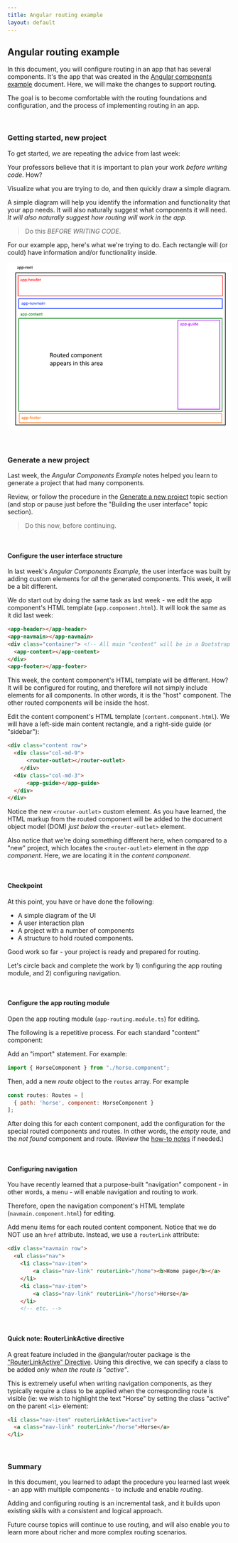 ```yaml
---
title: Angular routing example
layout: default
---
```


## Angular routing example

In this document, you will configure routing in an app that has several components. It's the app that was created in the [Angular components example](angular-components-example) document. Here, we will make the changes to support routing.

The goal is to become comfortable with the routing foundations and configuration, and the process of implementing routing in an app. 

<br>

### Getting started, new project

To get started, we are repeating the advice from last week:

Your professors believe that it is important to plan your work *before writing code*. How?

Visualize what you are trying to do, and then quickly draw a simple diagram. 

A simple diagram will help you identify the information and functionality that your app needs. It will also naturally suggest what components it will need. *It will also naturally suggest how routing will work in the app.* 

> Do this *BEFORE WRITING CODE*. 

For our example app, here's what we're trying to do. Each rectangle will (or could) have information and/or functionality inside.   

![Multiple components](/media/angular-routing-v1.png)

<br>

### Generate a new project  

Last week, the *Angular Components Example* notes helped you learn to generate a project that had many components. 

Review, or follow the procedure in the [Generate a new project](angular-components-example#generate-a-new-project) topic section (and stop or pause just before the "Building the user interface" topic section).

> Do this now, before continuing.

<br>

#### Configure the user interface structure

In last week's *Angular Components Example*, the user interface was built by adding custom elements for *all* the generated components. This week, it will be a bit different. 

We do start out by doing the same task as last week - we edit the app component's HTML template (`app.component.html`). It will look the same as it did last week:

```html
<app-header></app-header>
<app-navmain></app-navmain>
<div class="container"> <!-- All main "content" will be in a Bootstrap "container" -->
  <app-content></app-content>
</div>
<app-footer></app-footer>
```

This week, the content component's HTML template will be different. How? It will be configured for routing, and therefore will not simply include elements for all components. In other words, it is the "host" component. The other routed components will be inside the host. 

Edit the content component's HTML template (`content.component.html`). We will have a left-side main content rectangle, and a right-side guide (or "sidebar"):

```html
<div class="content row">
  <div class="col-md-9">
      <router-outlet></router-outlet>
    </div>
  <div class="col-md-3">
      <app-guide></app-guide>
  </div>
</div>
```

Notice the new `<router-outlet>` custom element. As you have learned, the HTML markup from the routed component will be added to the document object model (DOM) *just below* the `<router-outlet>` element. 

Also notice that we're doing something different here, when compared to a "new" project, which locates the `<router-outlet>` element in the *app component*. Here, we are locating it in the *content component*. 

<br>

#### Checkpoint

At this point, you have or have done the following:
* A simple diagram of the UI
* A user interaction plan
* A project with a number of components
* A structure to hold routed components.

Good work so far - your project is ready and prepared for routing. 

Let's circle back and complete the work by 1) configuring the app routing module, and 2) configuring navigation.

<br>

#### Configure the app routing module

Open the app routing module (`app-routing.module.ts`) for editing. 

The following is a repetitive process. For each standard "content" component:

Add an "import" statement. For example: 

```js
import { HorseComponent } from "./horse.component";
```

Then, add a new *route* object to the `routes` array. For example

```javascript
const routes: Routes = [
  { path: 'horse', component: HorseComponent }
];
```

After doing this for each content component, add the configuration for the special routed components and routes. In other words, the *empty* route, and the *not found* component and route. (Review the [how-to notes](angular-routing-intro#special-routed-components-and-routes) if needed.)

<br>

#### Configuring navigation

You have recently learned that a purpose-built "navigation" component - in other words, a menu - will enable navigation and routing to work. 

Therefore, open the navigation component's HTML template (`navmain.component.html`) for editing. 

Add menu items for each routed content component. Notice that we do NOT use an `href` attribute. Instead, we use a `routerLink` attribute:

```html
<div class="navmain row">
  <ul class="nav">
    <li class="nav-item">
        <a class="nav-link" routerLink="/home"><b>Home page</b></a>
    </li>
    <li class="nav-item">
        <a class="nav-link" routerLink="/horse">Horse</a>
    </li>
    <!-- etc. -->
```

<br>

#### Quick note: RouterLinkActive directive

A great feature included in the @angular/router package is the ["RouterLinkActive" Directive](https://angular.io/api/router/RouterLinkActive).  Using this directive, we can specify a class to be added *only when the route is "active"*.  

This is extremely useful when writing navigation components, as they typically require a class to be applied when the corresponding route is visible (ie: we wish to highlight the text "Horse" by setting the class "active" on the parent `<li>` element:

```html
<li class="nav-item" routerLinkActive="active">
  <a class="nav-link" routerLink="/horse">Horse</a>
</li>
```

<br>

### Summary

In this document, you learned to adapt the procedure you learned last week - an app with multiple components - to include and enable *routing*. 

Adding and configuring routing is an incremental task, and it builds upon existing skills with a consistent and logical approach. 

Future course topics will continue to use routing, and will also enable you to learn more about richer and more complex routing scenarios. 

<br>